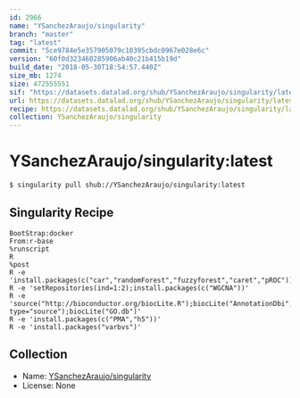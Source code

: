 ```yaml
---
id: 2966
name: "YSanchezAraujo/singularity"
branch: "master"
tag: "latest"
commit: "5ce9784e5e357905079c10395cbdc0967e028e6c"
version: "60f0d323460285906ab40c21b415b19d"
build_date: "2018-05-30T18:54:57.440Z"
size_mb: 1274
size: 472555551
sif: "https://datasets.datalad.org/shub/YSanchezAraujo/singularity/latest/2018-05-30-5ce9784e-60f0d323/60f0d323460285906ab40c21b415b19d.simg"
url: https://datasets.datalad.org/shub/YSanchezAraujo/singularity/latest/2018-05-30-5ce9784e-60f0d323/
recipe: https://datasets.datalad.org/shub/YSanchezAraujo/singularity/latest/2018-05-30-5ce9784e-60f0d323/Singularity
collection: YSanchezAraujo/singularity
---
```


# YSanchezAraujo/singularity:latest

```bash
$ singularity pull shub://YSanchezAraujo/singularity:latest
```

## Singularity Recipe

```singularity
BootStrap:docker
From:r-base
%runscript
R
%post
R -e 'install.packages(c("car","randomForest","fuzzyforest","caret","pROC"))'
R -e 'setRepositories(ind=1:2);install.packages(c("WGCNA"))'
R -e 'source("http://bioconductor.org/biocLite.R");biocLite("AnnotationDbi", type="source");biocLite("GO.db")'
R -e 'install.packages(c("PMA","h5"))'
R -e 'install.packages("varbvs")'
```

## Collection

 - Name: [YSanchezAraujo/singularity](https://github.com/YSanchezAraujo/singularity)
 - License: None

